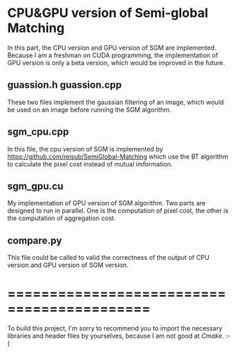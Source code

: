 # CPU&GPU version of Semi-global Matching

In this part, the CPU version and GPU version of SGM are implemented. Because I am a freshman on CUDA programming, the implementation of GPU version is only a beta version, which would be improved in the future.

## guassion.h guassion.cpp

These two files implement the gaussian filtering of an image, which would be used on an image before running the SGM algorithm.

## sgm_cpu.cpp

In this file, the cpu version of SGM is implemented by https://github.com/reisub/SemiGlobal-Matching which use the BT algorithm to calculate the pixel cost instead of mutual imformation.

## sgm_gpu.cu

My implementation of GPU version of SGM algorithm. Two parts are designed to run in parallel. One is the computation of pixel cost, the other is the computation of aggregation cost.

## compare.py

This file could be called to valid the correctness of the output of CPU version and GPU version of SGM version.


# ===========================================

To build this project, I'm sorry to recommend you to import the necessary libraries and header files by yourselves, because I am not good at *Cmake*. :-(
